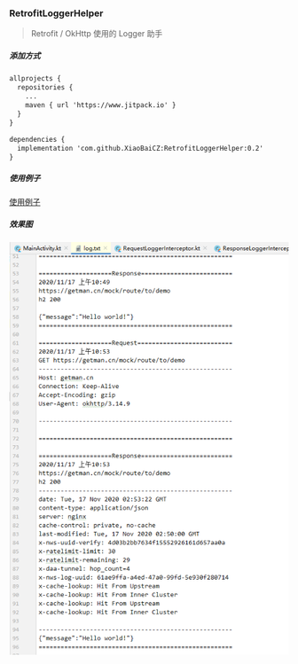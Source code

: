 ### RetrofitLoggerHelper

> Retrofit / OkHttp 使用的 Logger 助手

##### 添加方式
~~~
allprojects {
  repositories {
    ...
    maven { url 'https://www.jitpack.io' }
  }
}
~~~
~~~
dependencies {
  implementation 'com.github.XiaoBaiCZ:RetrofitLoggerHelper:0.2'
}
~~~

##### 使用例子
[使用例子](https://github.com/XiaoBaiCZ/RetrofitLoggerHelper/blob/master/app/src/main/java/cc/xiaobaicz/demo/MainActivity.kt)

##### 效果图
![效果图](https://github.com/XiaoBaiCZ/RetrofitLoggerHelper/blob/master/log-show.png?raw=true)
